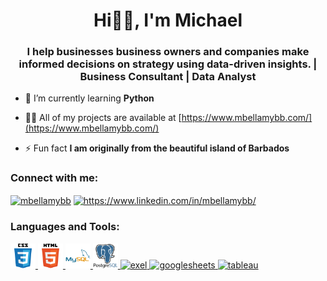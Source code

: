 <h1 align="center">Hi👋🏾, I'm Michael</h1>
<h3 align="center"> I help businesses business owners and companies make informed decisions on strategy using data-driven insights. | Business Consultant | Data Analyst </h3>

- 🌱 I’m currently learning **Python**

- 👨‍💻 All of my projects are available at [https://www.mbellamybb.com/](https://www.mbellamybb.com/)

- ⚡ Fun fact **I am originally from the beautiful island of Barbados**

<h3 align="left">Connect with me:</h3>
<p align="left">
<a href="https://twitter.com/mbellamybb" target="blank"><img align="center" src="https://raw.githubusercontent.com/rahuldkjain/github-profile-readme-generator/master/src/images/icons/Social/twitter.svg" alt="mbellamybb" height="30" width="40" /></a>
<a href="https://linkedin.com/in/https://www.linkedin.com/in/mbellamybb/" target="blank"><img align="center" src="https://raw.githubusercontent.com/rahuldkjain/github-profile-readme-generator/master/src/images/icons/Social/linked-in-alt.svg" alt="https://www.linkedin.com/in/mbellamybb/" height="30" width="40" /></a>
</p>

<h3 align="left">Languages and Tools:</h3>
<p align="left"> <a href="https://www.w3schools.com/css/" target="_blank" rel="noreferrer"> <img src="https://raw.githubusercontent.com/devicons/devicon/master/icons/css3/css3-original-wordmark.svg" 
    alt="css3" width="40" height="40"/> </a> <a href="https://www.w3.org/html/" target="_blank" rel="noreferrer"> <img src="https://raw.githubusercontent.com/devicons/devicon/master/icons/html5/html5-original-wordmark.svg" alt="html5" width="40" height="40"/> </a> <a href="https://www.mysql.com/" target="_blank" rel="noreferrer"> <img src="https://raw.githubusercontent.com/devicons/devicon/master/icons/mysql/mysql-original-wordmark.svg" alt="mysql" width="40" height="40"/> </a> <a href="https://www.postgresql.org" target="_blank" rel="noreferrer"> <img src="https://raw.githubusercontent.com/devicons/devicon/master/icons/postgresql/postgresql-original-wordmark.svg" alt="postgresql" width="40" height="40"/> </a> 
    <a href="https://www.microsoft.com/en-us/microsoft-365/excel" target="_blank" rel="noreferrer"> <img src="https://i.ibb.co/Pj2LPBS/6.png" alt="exel" width="40"/>
  <a href="https://www.google.com/sheets/about/" target="_blank" rel="noreferrer"> <img src="https://i.ibb.co/xjzGXZj/7.png" alt="googlesheets" width="40"/>
    <a href="https://www.tableau.com/" target="_blank" rel="noreferrer"> <img src="https://i.ibb.co/vmt0zYn/9.png" alt="tableau" width="40"/>
</p>
